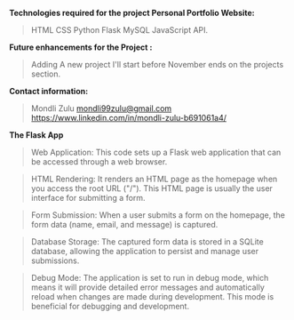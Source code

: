 **Technologies required for the project Personal Portfolio Website:**

>HTML
>CSS
>Python
>Flask
>MySQL
>JavaScript
>API.

**Future enhancements for the Project :**
>Adding A new project I'll start before November ends on the projects section.

**Contact information:**
> Mondli Zulu
> mondli99zulu@gmail.com
> https://www.linkedin.com/in/mondli-zulu-b691061a4/


**The Flask App**
>Web Application: This code sets up a Flask web application that can be accessed through a web browser.

>HTML Rendering: It renders an HTML page as the homepage when you access the root URL ("/"). This HTML page is usually the user interface for submitting a form.

>Form Submission: When a user submits a form on the homepage, the form data (name, email, and message) is captured.

>Database Storage: The captured form data is stored in a SQLite database, allowing the application to persist and manage user submissions.

>Debug Mode: The application is set to run in debug mode, which means it will provide detailed error messages and automatically reload when changes are made during development. This mode is beneficial for debugging and development.
